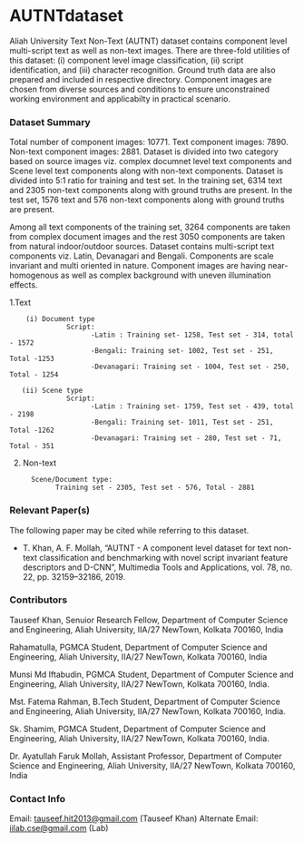 # AUTNTdataset

Aliah University Text Non-Text (AUTNT) dataset contains component level multi-script text as well as non-text images. There are three-fold utilities of this dataset: (i) component level image classification, (ii) script identification, and (iii) character recognition. Ground truth data are also prepared and included in respective directory. Component images are chosen from diverse sources and conditions to ensure unconstrained working environment and applicabilty in practical scenario. 

### Dataset Summary
Total number of component images: 10771.
Text component images: 7890.
Non-text component images: 2881.
Dataset is divided into two category based on source images viz. complex documnet level text components and Scene level text components along with non-text components.
Dataset is divided into 5:1 ratio for training and test set. In the training set, 6314 text and 2305 non-text components along with ground truths are present.
In the test set, 1576 text and 576 non-text components along with ground truths are present.

Among all text components of the training set, 3264 components are taken from complex document images and the rest 3050 components are taken from natural indoor/outdoor sources. Dataset contains multi-script text components viz. Latin, Devanagari and Bengali. Components are scale invariant and multi oriented in nature.  Component images are having near-homogenous as well as complex background with uneven illumination effects.

  1.Text

        (i) Document type
                  Script:
                        -Latin : Training set- 1258, Test set - 314, total - 1572
                        -Bengali: Training set- 1002, Test set - 251, Total -1253 
                        -Devanagari: Training set - 1004, Test set - 250, Total - 1254  
                        
       (ii) Scene type
                  Script:
                        -Latin : Training set- 1759, Test set - 439, total - 2198
                        -Bengali: Training set- 1011, Test set - 251, Total -1262 
                        -Devanagari: Training set - 280, Test set - 71, Total - 351  
                              
   2. Non-text
  
            Scene/Document type:
                  Training set - 2305, Test set - 576, Total - 2881



### Relevant Paper(s)
The following paper may be cited while referring to this dataset.
* T. Khan, A. F. Mollah, “AUTNT - A component level dataset for text non-text classification and benchmarking with novel script invariant feature descriptors and D-CNN”, Multimedia Tools and Applications, vol. 78, no. 22, pp. 32159–32186, 2019.



### Contributors
Tauseef Khan, Senuior Research Fellow, Department of Computer Science and Engineering, Aliah University, IIA/27 NewTown, Kolkata 700160, India

Rahamatulla, PGMCA Student, Department of Computer Science and Engineering, Aliah University, IIA/27 NewTown, Kolkata 700160, India

Munsi Md Iftabudin, PGMCA Student, Department of Computer Science and Engineering, Aliah University, IIA/27 NewTown, Kolkata 700160, India.

Mst. Fatema Rahman, B.Tech Student, Department of Computer Science and Engineering, Aliah University, IIA/27 NewTown, Kolkata 700160, India.

Sk. Shamim, PGMCA Student, Department of Computer Science and Engineering, Aliah University, IIA/27 NewTown, Kolkata 700160, India.

Dr. Ayatullah Faruk Mollah, Assistant Professor, Department of Computer Science and Engineering, Aliah University, IIA/27 NewTown, Kolkata 700160, India



### Contact Info
Email: tauseef.hit2013@gmail.com (Tauseef Khan)
Alternate Email: iilab.cse@gmail.com (Lab)
